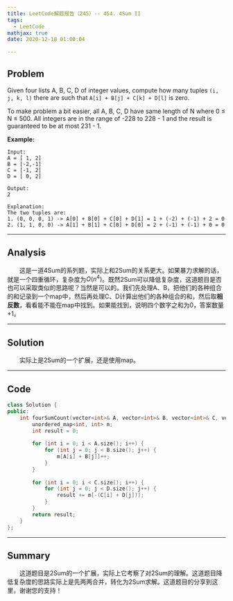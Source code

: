 ```yaml
---
title: LeetCode解题报告（245）-- 454. 4Sum II
tags:
  - LeetCode
mathjax: true
date: 2020-12-18 01:00:04

---
```


## Problem

Given four lists A, B, C, D of integer values, compute how many tuples `(i, j, k, l)` there are such that `A[i] + B[j] + C[k] + D[l]` is zero.

To make problem a bit easier, all A, B, C, D have same length of N where 0 ≤ N ≤ 500. All integers are in the range of -228 to 228 - 1 and the result is guaranteed to be at most 231 - 1.

<!-- more -->

**Example:**

```
Input:
A = [ 1, 2]
B = [-2,-1]
C = [-1, 2]
D = [ 0, 2]

Output:
2

Explanation:
The two tuples are:
1. (0, 0, 0, 1) -> A[0] + B[0] + C[0] + D[1] = 1 + (-2) + (-1) + 2 = 0
2. (1, 1, 0, 0) -> A[1] + B[1] + C[0] + D[0] = 2 + (-1) + (-1) + 0 = 0
```

------

## Analysis

&emsp;&emsp;这是一道4Sum的系列题，实际上和2Sum的关系更大。如果暴力求解的话，就是一个四重循环，复杂度为$O(n^4)$。既然2Sum可以降低复杂度，这道题目是否也可以采取类似的思路呢？当然是可以的。我们先处理A、B，把他们的各种组合的和记录到一个map中，然后再处理C、D计算出他们的各种组合的和，然后取**相反数**，看看能不能在map中找到。如果能找到，说明四个数字之和为0，答案数量+1。

------

## Solution

&emsp;&emsp;实际上是2Sum的一个扩展，还是使用map。

------

## Code

```c++
class Solution {
public:
    int fourSumCount(vector<int>& A, vector<int>& B, vector<int>& C, vector<int>& D) {
        unordered_map<int, int> m;
        int result = 0;
        
        for (int i = 0; i < A.size(); i++) {
            for (int j = 0; j < B.size(); j++) {
                m[A[i] + B[j]]++;
            }
        }
        
        for (int i = 0; i < C.size(); i++) {
            for (int j = 0; j < D.size(); j++) {
                result += m[-(C[i] + D[j])];
            }
        }
        return result;
    }
};
```

------

## Summary

&emsp;&emsp;这道题目是2Sum的一个扩展，实际上它考察了对2Sum的理解。这道题目降低复杂度的思路实际上是先两两合并，转化为2Sum求解。这道题目的分享到这里，谢谢您的支持！
